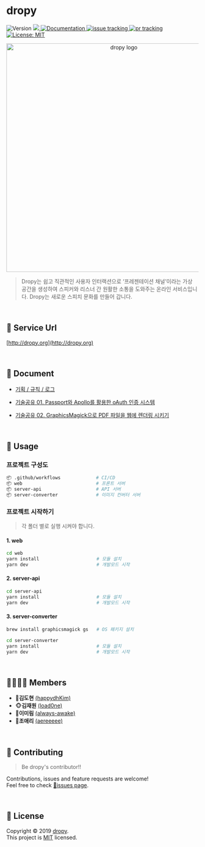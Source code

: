 # dropy
<p>
<!-- version -->
  <img alt="Version" src="https://img.shields.io/badge/version-0.1.1-blue.svg?cacheSeconds=2592000" />
<!-- release -->
  <a href="https://github.com/connect-foundation/2019-02/releases">
    <img src="https://img.shields.io/github/release-date/connect-foundation/2019-02?color=orange">
  </a>
<!-- doc -->
  <a href="https://github.com/connect-foundation/2019-02/wiki" target="_blank">
    <img alt="Documentation" src="https://img.shields.io/badge/documentation-yes-brightgreen.svg" />
  </a>
<!-- issue -->
  <a href="https://github.com/connect-foundation/2019-02/issues">
    <img alt="issue tracking" src="https://img.shields.io/github/issues/connect-foundation/2019-02"/>
  </a>
<!-- pr -->
  <a href="https://github.com/connect-foundation/2019-02/pulls">
    <img alt="pr tracking" src="https://img.shields.io/github/issues-pr/connect-foundation/2019-02"/>
  </a>
<!-- license -->
  <a href="https://github.com/connect-foundation/2019-02/blob/master/LICENSE.md" target="_blank">
    <img alt="License: MIT" src="https://img.shields.io/badge/License-MIT-yellow.svg" />
  </a>
</p>
<p align="middle">
    <img width="600" alt="dropy logo" src="https://user-images.githubusercontent.com/40539104/69215727-cf192200-0bad-11ea-89e0-e02852e2790b.png">
</p>


> Dropy는 쉽고 직관적인 사용자 인터랙션으로 ‘프레젠테이션 채널’이라는 가상 공간을 생성하여 스피커와 리스너 간 원활한 소통을 도와주는 온라인 서비스입니다.
> Dropy는 새로운 스피치 문화를 만들어 갑니다.

<br>


## 🐤 Service Url
[http://dropy.org](http://dropy.org)

<br>

## 📝 Document

- [기획 / 규칙 / 로그](https://github.com/connect-foundation/2019-02/wiki)
- [기술공유 01. Passport와 Apollo를 활용한 oAuth 인증 시스템](https://github.com/connect-foundation/2019-02/wiki/%EA%B8%B0%EC%88%A0%EA%B3%B5%EC%9C%A0-01.-Passport%EC%99%80-Apollo%EB%A5%BC-%ED%99%9C%EC%9A%A9%ED%95%9C-oAuth-%EC%9D%B8%EC%A6%9D-%EC%8B%9C%EC%8A%A4%ED%85%9C)

- [기술공유 02. GraphicsMagick으로 PDF 파일을 웹에 렌더링 시키기](https://github.com/connect-foundation/2019-02/wiki/%EA%B8%B0%EC%88%A0%EA%B3%B5%EC%9C%A0-02.-GraphicsMagick%EC%9C%BC%EB%A1%9C-PDF-%ED%8C%8C%EC%9D%BC%EC%9D%84-%EC%9B%B9%EC%97%90-%EB%A0%8C%EB%8D%94%EB%A7%81-%EC%8B%9C%ED%82%A4%EA%B8%B0)

<br>

## 🔨 Usage
### 프로젝트 구성도
```bash
📦 .github/workflows             # CI/CD
📦 web                           # 프론트 서버
📦 server-api                    # API 서버
📦 server-converter              # 이미지 컨버터 서버
```

### 프로젝트 시작하기
> 각 폴더 별로 실행 시켜야 합니다.
#### 1. web
```bash
cd web
yarn install                     # 모듈 설치
yarn dev                         # 개발모드 시작
```

#### 2. server-api
```bash
cd server-api
yarn install                     # 모듈 설치
yarn dev                         # 개발모드 시작
```

#### 3. server-converter
```bash
brew install graphicsmagick gs   # OS 패키지 설치

cd server-converter
yarn install                     # 모듈 설치
yarn dev                         # 개발모드 시작
```

<br>

##  👨‍👨‍👧‍👧 Members

- 🐶**김도현** [(happydhKim)](https://github.com/happydhKim)
- 🐵**김재원** [(load0ne)](https://github.com/load0ne)
- 🦊**이미림** [(always-awake)](https://github.com/always-awake)
- 🐰**조애리** [(aereeeee)](https://github.com/aereeeee)

<br>

## 🤝 Contributing
> Be dropy's contributor!!

Contributions, issues and feature requests are welcome!<br />Feel free to check [📌issues page]( https://github.com/connect-foundation/2019-02/issues).

<br>

## 📝 License

Copyright © 2019 [dropy](https://github.com/connect-foundation/2019-02).  
This project is [MIT](https://github.com/connect-foundation/2019-02/blob/master/LICENSE.md) licensed.
